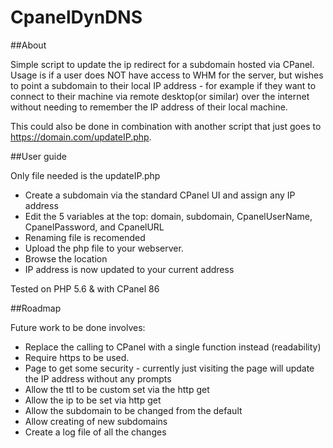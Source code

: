 # CpanelDynDNS

##About

Simple script to update the ip redirect for a subdomain hosted via CPanel.
Usage is if a user does NOT have access to WHM for the server, but wishes to point a subdomain to their local IP address - for example if they want to connect to their machine via remote desktop(or similar) over the internet without needing to remember the IP address of their local machine.

This could also be done in combination with another script that just goes to https://domain.com/updateIP.php.

##User guide

Only file needed is the updateIP.php
* Create a subdomain via the standard CPanel UI and assign any IP address
* Edit the 5 variables at the top: domain, subdomain, CpanelUserName, CpanelPassword, and CpanelURL
* Renaming file is recomended
* Upload the php file to your webserver.
* Browse the location
* IP address is now updated to your current address

Tested on PHP 5.6 & with CPanel 86

##Roadmap

Future work to be done involves:
* Replace the calling to CPanel with a single function instead (readability)
* Require https to be used.
* Page to get some security - currently just visiting the page will update the IP address without any prompts
* Allow the ttl to be custom set via the http get
* Allow the ip to be set via http get
* Allow the subdomain to be changed from the default
* Allow creating of new subdomains
* Create a log file of all the changes
